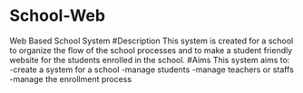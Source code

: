 # School-Web
Web Based School System
#Description
This system is created for a school to organize the flow of the school processes and to make a student friendly website for the students enrolled in the school.
#Aims
This system aims to:
-create a system for a school
-manage students
-manage teachers or staffs
-manage the enrollment process
